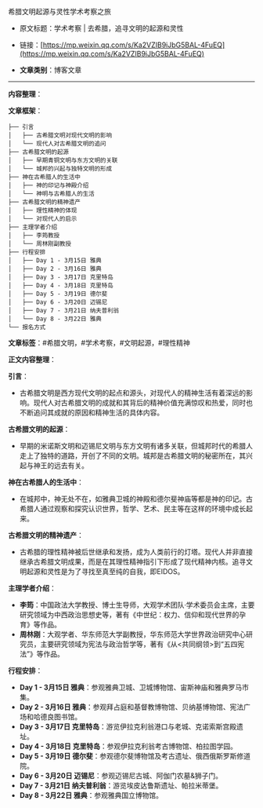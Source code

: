希腊文明起源与灵性学术考察之旅
- 原文标题：学术考察 | 去希腊，追寻文明的起源和灵性
- 链接：[https://mp.weixin.qq.com/s/Ka2VZIB9iJbG5BAL-4FuEQ](https://mp.weixin.qq.com/s/Ka2VZIB9iJbG5BAL-4FuEQ)

- **文章类别**：博客文章

---

**内容整理**：

**文章框架**：
```
├── 引言
│   ├── 古希腊文明对现代文明的影响
│   └── 现代人对古希腊文明的追问
├── 古希腊文明的起源
│   ├── 早期青铜文明与东方文明的关联
│   └── 城邦的兴起与独特文明的形成
├── 神在古希腊人的生活中
│   ├── 神的印记与神殿介绍
│   └── 神明与古希腊人的生活
├── 古希腊文明的精神遗产
│   ├── 理性精神的体现
│   └── 对现代人的启示
├── 主理学者介绍
│   ├── 李筠教授
│   └── 周林刚副教授
├── 行程安排
│   ├── Day 1 - 3月15日 雅典
│   ├── Day 2 - 3月16日 雅典
│   ├── Day 3 - 3月17日 克里特岛
│   ├── Day 4 - 3月18日 克里特岛
│   ├── Day 5 - 3月19日 德尔斐
│   ├── Day 6 - 3月20日 迈锡尼
│   ├── Day 7 - 3月21日 纳夫普利翁
│   └── Day 8 - 3月22日 雅典
└── 报名方式
```

**文章标签**：#希腊文明，#学术考察，#文明起源，#理性精神

**正文内容整理**：

**引言**：
- 古希腊文明是西方现代文明的起点和源头，对现代人的精神生活有着深远的影响。现代人对古希腊文明的成就和其背后的精神价值充满惊叹和热爱，同时也不断追问其成就的原因和精神生活的具体内容。

**古希腊文明的起源**：
- 早期的米诺斯文明和迈锡尼文明与东方文明有诸多关联，但城邦时代的希腊人走上了独特的道路，开创了不同的文明。城邦是古希腊文明的秘密所在，其兴起与神王的远去有关。

**神在古希腊人的生活中**：
- 在城邦中，神无处不在，如雅典卫城的神殿和德尔斐神庙等都是神的印记。古希腊人通过观察和探究认识世界，哲学、艺术、民主等在这样的环境中成长起来。

**古希腊文明的精神遗产**：
- 古希腊的理性精神被后世继承和发扬，成为人类前行的灯塔。现代人并非直接继承古希腊文明成果，而是在其理性精神指引下形成了现代精神内核。追寻文明起源和灵性是为了寻找至真至纯的自我，即EIDOS。

**主理学者介绍**：
- **李筠**：中国政法大学教授、博士生导师，大观学术团队·学术委员会主席，主要研究领域为中西政治思想史等，著有《中世纪：权力、信仰和现代世界的孕育》等作品。
- **周林刚**：大观学者、华东师范大学副教授，华东师范大学世界政治研究中心研究员，主要研究领域为宪法与政治哲学等，著有《从<共同纲领>到“五四宪法”》等作品。

**行程安排**：
- **Day 1 - 3月15日 雅典**：参观雅典卫城、卫城博物馆、宙斯神庙和雅典罗马市集。
- **Day 2 - 3月16日 雅典**：参观拜占庭和基督教博物馆、贝纳基博物馆、宪法广场和哈德良图书馆。
- **Day 3 - 3月17日 克里特岛**：游览伊拉克利翁港口与老城、克诺索斯宫殿遗址。
- **Day 4 - 3月18日 克里特岛**：参观伊拉克利翁考古博物馆、柏拉图学园。
- **Day 5 - 3月19日 德尔斐**：参观德尔斐博物馆及考古遗址、俄西俄斯罗斯修道院。
- **Day 6 - 3月20日 迈锡尼**：参观迈锡尼古城、阿伽门农墓&狮子门。
- **Day 7 - 3月21日 纳夫普利翁**：游览埃皮达鲁斯遗址、帕拉米蒂堡。
- **Day 8 - 3月22日 雅典**：参观雅典国立博物馆。


